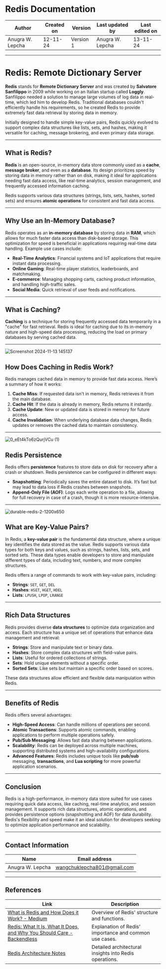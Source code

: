 # Redis Documentation

| **Author**            | **Created on** | **Version** | **Last updated by**       | **Last edited on** |
|-----------------------|----------------|-------------|----------------------------|---------------------|
| Anugra W. Lepcha      | 12-11-24       | Version 1   | Anugra W. Lepcha           | 13-11-24           |

---

# Redis: Remote Dictionary Server

**Redis** stands for **Remote Dictionary Server** and was created by **Salvatore Sanfilippo** in 2009 while working on an Italian startup called **Loggly**. Sanfilippo needed a solution to manage large volumes of log data in real-time, which led him to develop Redis. Traditional databases couldn't efficiently handle his requirements, so he created Redis to provide extremely fast data retrieval by storing data in memory.

Initially designed to handle simple key-value pairs, Redis quickly evolved to support complex data structures like lists, sets, and hashes, making it versatile for caching, message brokering, and even primary data storage.

---

## What is Redis?

**Redis** is an open-source, in-memory data store commonly used as a **cache**, **message broker**, and even as a **database**. Its design prioritizes speed by storing data in memory rather than on disk, making it ideal for applications needing fast data access, like real-time analytics, session management, and frequently accessed information caching.

Redis supports various data structures (strings, lists, sets, hashes, sorted sets) and ensures **atomic operations** for consistent and fast data access. 

---

## Why Use an In-Memory Database?

Redis operates as an **in-memory database** by storing data in **RAM**, which allows for much faster data access than disk-based storage. This optimization for speed is beneficial in applications requiring real-time data handling. Example use cases include:

- **Real-Time Analytics**: Financial systems and IoT applications that require instant data processing.
- **Online Gaming**: Real-time player statistics, leaderboards, and matchmaking.
- **E-commerce**: Managing shopping carts, caching product information, and handling high-traffic sales.
- **Social Media**: Quick retrieval of user feeds and notifications.

---

## What is Caching?

**Caching** is a technique for storing frequently accessed data temporarily in a "cache" for fast retrieval. Redis is ideal for caching due to its in-memory nature and high-speed data processing, reducing the load on primary databases by serving cached data.

---
![Screenshot 2024-11-13 145137](https://github.com/user-attachments/assets/f755e6de-2eda-4f0b-842a-50bde5481374)

## How Does Caching in Redis Work?

Redis manages cached data in memory to provide fast data access. Here’s a summary of how it works:

1. **Cache Miss**: If requested data isn't in memory, Redis retrieves it from the main database.
2. **Cache Hit**: If the data is already in memory, Redis returns it instantly.
3. **Cache Update**: New or updated data is stored in memory for future access.
4. **Cache Invalidation**: When underlying database data changes, Redis updates or removes the cached data to maintain consistency.

---
![0_eEt4kTo6zQurjVCu (1)](https://github.com/user-attachments/assets/5a910eee-dcac-474c-bd01-d491e9bf1b56)

## Redis Persistence

Redis offers **persistence** features to store data on disk for recovery after a crash or shutdown. Redis persistence can be configured in different ways:

- **Snapshotting**: Periodically saves the entire dataset to disk. It’s fast but may lead to data loss if Redis crashes between snapshots.
- **Append-Only File (AOF)**: Logs each write operation to a file, allowing for full recovery in case of a crash, though it is more resource-intensive.

---

![durable-redis-2-1200x650](https://github.com/user-attachments/assets/15b8a47d-1cd8-40f1-acb8-0754f338de31)

## What are Key-Value Pairs?

In Redis, a **key-value pair** is the fundamental data structure, where a unique key identifies the data stored as the value. Redis supports various data types for both keys and values, such as strings, hashes, lists, sets, and sorted sets. These data types enable developers to store and manipulate different types of data, including text, numbers, and more complex structures.

Redis offers a range of commands to work with key-value pairs, including:
- **Strings**: `SET`, `GET`, `DEL`
- **Hashes**: `HSET`, `HGET`, `HDEL`
- **Lists**: `LPUSH`, `LPOP`, `LRANGE`

---

## Rich Data Structures

Redis provides diverse **data structures** to optimize data organization and access. Each structure has a unique set of operations that enhance data management and retrieval:

- **Strings**: Store and manipulate text or binary data.
- **Hashes**: Store complex data structures with field-value pairs.
- **Lists**: Useful for ordered collections of strings.
- **Sets**: Hold unique elements without a specific order.
- **Sorted Sets**: Like sets but maintain a specific order based on scores.

These data structures allow efficient and flexible data manipulation within Redis.

---

## Benefits of Redis

Redis offers several advantages:

- **High-Speed Access**: Can handle millions of operations per second.
- **Atomic Transactions**: Supports atomic commands, enabling applications to perform multiple operations safely.
- **Pub/Sub Messaging**: Allows fast data sharing between applications.
- **Scalability**: Redis can be deployed across multiple machines, supporting distributed systems and high-availability configurations.
- **Advanced Features**: Redis includes unique tools like **pub/sub** messaging, **transactions**, and **Lua scripting** for more powerful application scenarios.

---

## Conclusion

Redis is a high-performance, in-memory data store suited for use cases requiring quick data access, like caching, real-time analytics, and session management. It supports rich data structures, atomic operations, and provides persistence options (snapshotting and AOF) for data durability. Redis's flexibility and speed make it an ideal solution for developers seeking to optimize application performance and scalability.

---

## Contact Information

| **Name**            | **Email address**                  |
|---------------------|------------------------------------|
| Anugra W. Lepcha    | wangchuklepcha801@gmail.com       |

---

## References

| Link                                                                                                          | Description                                               |
|---------------------------------------------------------------------------------------------------------------|-----------------------------------------------------------|
| [What is Redis and How Does it Work? - Medium](https://medium.com/@ayushsaxena823/what-is-redis-and-how-does-it-work-cfe2853eb9a9) | Overview of Redis' structure and functions.               |
| [Redis: What It Is, What It Does, and Why You Should Care - Backendless](https://backendless.com/redis-what-it-is-what-it-does-and-why-you-should-care/) | Explanation of Redis' importance and common use cases.    |
| [Redis Architecture Notes](https://architecturenotes.co/p/redis)                                              | Detailed architectural insights into Redis operations.    |

